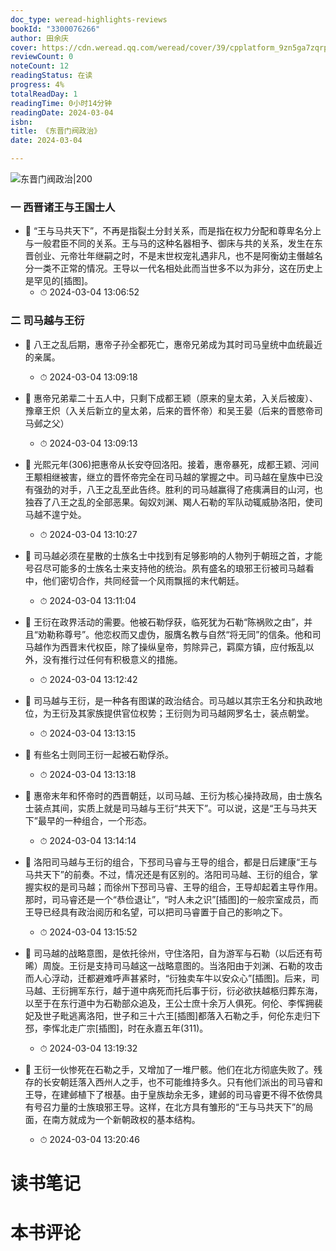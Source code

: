 ```yaml
---
doc_type: weread-highlights-reviews
bookId: "3300076266"
author: 田余庆
cover: https://cdn.weread.qq.com/weread/cover/39/cpplatform_9zn5ga7zqrpmcctvec2pvy/t7_cpplatform_9zn5ga7zqrpmcctvec2pvy1698833941.jpg
reviewCount: 0
noteCount: 12
readingStatus: 在读
progress: 4%
totalReadDay: 1
readingTime: 0小时14分钟
readingDate: 2024-03-04
isbn: 
title: 《东晋门阀政治》
date: 2024-03-04

---
```


![ 东晋门阀政治|200](https://cdn.weread.qq.com/weread/cover/39/cpplatform_9zn5ga7zqrpmcctvec2pvy/t7_cpplatform_9zn5ga7zqrpmcctvec2pvy1698833941.jpg)


### 一 西晋诸王与王国士人


- 📌 “王与马共天下”，不再是指裂土分封关系，而是指在权力分配和尊卑名分上与一般君臣不同的关系。王与马的这种名器相予、御床与共的关系，发生在东晋创业、元帝壮年继嗣之时，不是末世权宠礼遇非凡，也不是阿衡幼主僭越名分一类不正常的情况。王导以一代名相处此而当世多不以为非分，这在历史上是罕见的[插图]。 
    - ⏱ 2024-03-04 13:06:52 
### 二 司马越与王衍


- 📌 八王之乱后期，惠帝子孙全都死亡，惠帝兄弟成为其时司马皇统中血统最近的亲属。 
    - ⏱ 2024-03-04 13:09:18 

- 📌 惠帝兄弟辈二十五人中，只剩下成都王颖（原来的皇太弟，入关后被废）、豫章王炽（入关后新立的皇太弟，后来的晋怀帝）和吴王晏（后来的晋愍帝司马邺之父） 
    - ⏱ 2024-03-04 13:09:13 

- 📌 光熙元年(306)把惠帝从长安夺回洛阳。接着，惠帝暴死，成都王颖、河间王颙相继被害，继立的晋怀帝完全在司马越的掌握之中。司马越在皇族中已没有强劲的对手，八王之乱至此告终。胜利的司马越赢得了疮痍满目的山河，也独吞了八王之乱的全部恶果。匈奴刘渊、羯人石勒的军队动辄威胁洛阳，使司马越不遑宁处。 
    - ⏱ 2024-03-04 13:10:27 

- 📌 司马越必须在星散的士族名士中找到有足够影响的人物列于朝班之首，才能号召尽可能多的士族名士来支持他的统治。夙有盛名的琅邪王衍被司马越看中，他们密切合作，共同经营一个风雨飘摇的末代朝廷。 
    - ⏱ 2024-03-04 13:11:04 

- 📌 王衍在政界活动的需要。他被石勒俘获，临死犹为石勒“陈祸败之由”，并且“劝勒称尊号”。他恋权而又虚伪，服膺名教与自然“将无同”的信条。他和司马越作为西晋末代权臣，除了操纵皇帝，剪除异己，羁縻方镇，应付叛乱以外，没有推行过任何有积极意义的措施。 
    - ⏱ 2024-03-04 13:12:42 

- 📌 司马越与王衍，是一种各有图谋的政治结合。司马越以其宗王名分和执政地位，为王衍及其家族提供官位权势；王衍则为司马越网罗名士，装点朝堂。 
    - ⏱ 2024-03-04 13:13:15 

- 📌 有些名士则同王衍一起被石勒俘杀。 
    - ⏱ 2024-03-04 13:13:18 

- 📌 惠帝末年和怀帝时的西晋朝廷，以司马越、王衍为核心操持政局，由士族名士装点其间，实质上就是司马越与王衍“共天下”。可以说，这是“王与马共天下”最早的一种组合，一个形态。 
    - ⏱ 2024-03-04 13:14:14 

- 📌 洛阳司马越与王衍的组合，下邳司马睿与王导的组合，都是日后建康“王与马共天下”的前奏。不过，情况还是有区别的。洛阳司马越、王衍的组合，掌握实权的是司马越；而徐州下邳司马睿、王导的组合，王导却起着主导作用。那时，司马睿还是一个“恭俭退让”，“时人未之识”[插图]的一般宗室成员，而王导已经具有政治阅历和名望，可以把司马睿置于自己的影响之下。 
    - ⏱ 2024-03-04 13:15:52 

- 📌 司马越的战略意图，是依托徐州，守住洛阳，自为游军与石勒（以后还有苟晞）周旋。王衍是支持司马越这一战略意图的。当洛阳由于刘渊、石勒的攻击而人心浮动，迁都避难呼声甚紧时，“衍独卖车牛以安众心”[插图]。后来，司马越、王衍拥军东行，越于道中病死而托后事于衍，衍必欲扶越柩归葬东海，以至于在东行道中为石勒部众追及，王公士庶十余万人俱死。何伦、李恽拥裴妃及世子毗逃离洛阳，世子和三十六王[插图]都落入石勒之手，何伦东走归下邳，李恽北走广宗[插图]，时在永嘉五年(311)。 
    - ⏱ 2024-03-04 13:19:32 

- 📌 王衍一伙惨死在石勒之手，又增加了一堆尸骸。他们在北方彻底失败了。残存的长安朝廷落入西州人之手，也不可能维持多久。只有他们派出的司马睿和王导，在建邺植下了根基。由于皇族劫余无多，建邺的司马睿更不得不依傍具有号召力量的士族琅邪王导。这样，在北方具有雏形的“王与马共天下”的局面，在南方就成为一个新朝政权的基本结构。 
    - ⏱ 2024-03-04 13:20:46 

# 读书笔记


# 本书评论
